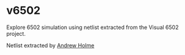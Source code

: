 # v6502

Explore 6502 simulation using netlist extracted from the Visual 6502 project.

Netlist extracted by [Andrew Holme](http://www.aholme.co.uk/6502/Main.htm)
